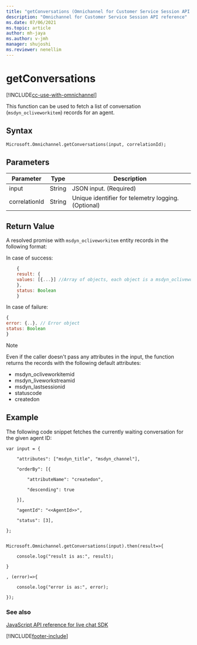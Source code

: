 ```yaml
---
title: "getConversations (Omnichannel for Customer Service Session API reference) | MicrosoftDocs"
description: "Omnichannel for Customer Service Session API reference"
ms.date: 07/06/2021
ms.topic: article
author: mh-jaya
ms.author: v-jmh
manager: shujoshi
ms.reviewer: nenellim
---
```

# getConversations

[!INCLUDE[cc-use-with-omnichannel](../../../../includes/cc-use-with-omnichannel.md)]

This function can be used to fetch a list of conversation (`msdyn_ocliveworkitem`) records for an agent. 

## Syntax

`Microsoft.Omnichannel.getConversations(input, correlationId);`

## Parameters

| Parameter     | Type   | Description           |
| ------------- | ------ | --------------------- |
| input         | String | JSON input. (Required) | 
| correlationId | String | Unique identifier for telemetry logging. (Optional)  |

## Return Value

A resolved promise with `msdyn_ocliveworkitem` entity records in the following format:

In case of success: 

```javascript 
    { 
    result: { 
    values: [{...}] //Array of objects, each object is a msdyn_ocliveworkitem record 
    }, 
    status: Boolean 
    } 
``` 

In case of failure: 

```javascript
{ 
error: {..}, // Error object 
status: Boolean 
} 
```

> [!Note] 
> Even if the caller doesn't pass any attributes in the input, the function returns the records with the following default attributes: 
>   - msdyn_ocliveworkitemid 
>   - msdyn_liveworkstreamid 
>   - msdyn_lastsessionid 
>   - statuscode 
>   - createdon 

## Example

The following code snippet fetches the currently waiting conversation for the given agent ID: 

```
var input = { 

    "attributes": ["msdyn_title", "msdyn_channel"], 

    "orderBy": [{ 

        "attributeName": "createdon", 

        "descending": true 

    }], 

    "agentId": "<<AgentId>>", 

    "status": [3], 

}; 


Microsoft.Omnichannel.getConversations(input).then(result=>{ 

    console.log("result is as:", result); 

} 

, (error)=>{ 

    console.log("error is as:", error); 

}); 
```
 
### See also

[JavaScript API reference for live chat SDK](../../omnichannel-reference.md)


[!INCLUDE[footer-include](../../../../includes/footer-banner.md)]

